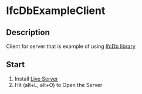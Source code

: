 # IfcDbExampleClient

## Description
Client for server that is example of using [IfcDb library](https://github.com/BelitskyYevgeniy/IfcDb)

## Start

1. Install [Live Server](https://marketplace.visualstudio.com/items?itemName=ritwickdey.LiveServer) 
2. Hit (alt+L, alt+O) to Open the Server 
